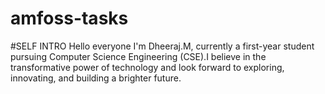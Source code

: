 # amfoss-tasks
#SELF INTRO
Hello everyone
I'm Dheeraj.M, currently a first-year student pursuing Computer Science Engineering (CSE).I believe in the transformative power of technology and look forward to exploring, innovating, and building a brighter future.
